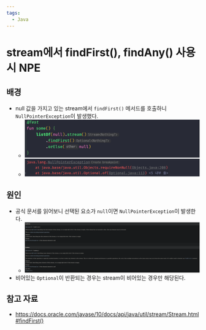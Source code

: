 ```yaml
---
tags:
  - Java
---
```

# stream에서 findFirst(), findAny() 사용시 NPE

## 배경

- null 값을 가지고 있는 stream에서 `findFirst()` 메서드를 호출하니 `NullPointerException`이 발생했다.
	- ![](assets/Pasted%20image%2020231025195210.png)
	- ![](assets/Pasted%20image%2020231025195233.png)

## 원인

- 공식 문서를 읽어보니 선택된 요소가 `null`이면 `NullPointerException`이 발생한다.
	- ![](assets/Pasted%20image%2020231025195111.png)
- 비어있는 `Optional`이 반환되는 경우는 stream이 비어있는 경우만 해당된다.

## 참고 자료

- https://docs.oracle.com/javase/10/docs/api/java/util/stream/Stream.html#findFirst()